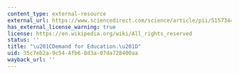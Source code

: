 ```yaml
---
content_type: external-resource
external_url: https://www.sciencedirect.com/science/article/pii/S157344638601009X
has_external_license_warning: true
license: https://en.wikipedia.org/wiki/All_rights_reserved
status: ''
title: "\u201CDemand for Education.\u201D"
uid: 35c7eb2a-9c54-4fb6-8d3a-07da728400aa
wayback_url: ''
---
```

